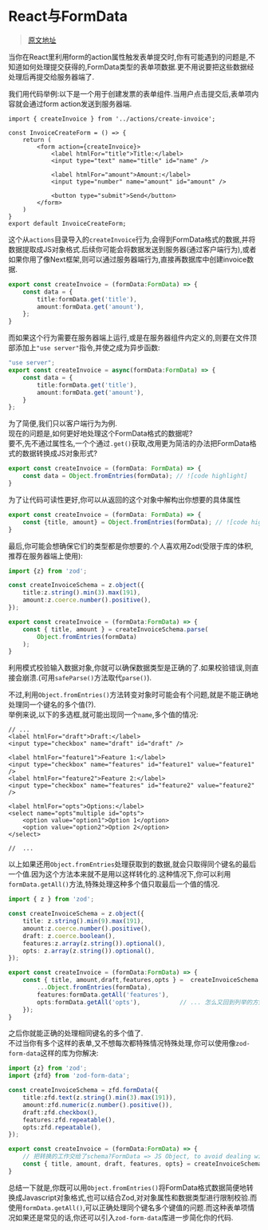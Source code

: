 # React与FormData
> [原文地址](https://www.robinwieruch.de/react-form-data/)

当你在React里利用form的action属性触发表单提交时,你有可能遇到的问题是,不知道如何处理提交获得的,FormData类型的表单项数据.更不用说要把这些数据经处理后再提交给服务器端了.  

我们用代码举例:以下是一个用于创建发票的表单组件.当用户点击提交后,表单项内容就会通过form action发送到服务器端.

```tsx
import { createInvoice } from '../actions/create-invoice';

const InvoiceCreateForm = () => {
    return (
        <form action={createInvoice}>
            <label htmlFor="title">Title:</label>
            <input type="text" name="title" id="name" />

            <label htmlFor="amount">Amount:</label>
            <input type="number" name="amount" id="amount" />

            <button type="submit">Send</button>
        </form>
    )
}
export default InvoiceCreateForm;
```

这个从`actions`目录导入的`createInvoice`行为,会得到FormData格式的数据,并将数据提取成JS对象格式.后续你可能会将数据发送到服务器(通过客户端行为),或者如果你用了像Next框架,则可以通过服务器端行为,直接再数据库中创建invoice数据.  
```ts
export const createInvoice = (formData:FormData) => {
    const data = {
        title:formData.get('title'),
        amount:formData.get('amount'),
    };
}
```
而如果这个行为需要在服务器端上运行,或是在服务器组件内定义的,则要在文件顶部添加上`"use server"`指令,并使之成为异步函数:
```ts {1,2}
"use server";
export const createInvoice = async(formData:FormData) => {
    const data = {
        title:formData.get('title'),
        amount:formData.get('amount'),
    }
};
```
为了简便,我们只以客户端行为为例.  
现在的问题是,如何更好地处理这个FormData格式的数据呢?  
要不,先不通过属性名,一个个通过`.get()`获取,改用更为简洁的办法把FormData格式的数据转换成JS对象形式?
```ts
export const createInvoice = (formData: FormData) => {
    const data = Object.fromEntries(formData); // ![code highlight]
}
```
为了让代码可读性更好,你可以从返回的这个对象中解构出你想要的具体属性
```ts
export const createInvoice = (formData: FormData) => {
    const {title, amount} = Object.fromEntries(formData); // ![code highlight]
}
```

最后,你可能会想确保它们的类型都是你想要的.个人喜欢用Zod(受限于库的体积,推荐在服务器端上使用):
```ts
import {z} from 'zod';

const createInvoiceSchema = z.object({
    title:z.string().min(3).max(191),
    amount:z.coerce.number().positive(),
});

export const createInvoice = (formData:FormData) => {
    const { title, amount } = createInvoiceSchema.parse(
        Object.fromEntries(formData)
    );
}
```

利用模式校验输入数据对象,你就可以确保数据类型是正确的了.如果校验错误,则直接会崩溃.(可用`safeParse()`方法取代`parse()`).  

不过,利用`Object.fromEntries()`方法转变对象时可能会有个问题,就是不能正确地处理同一个键名的多个值(?).  
举例来说,以下的多选框,就可能出现同一个`name`,多个值的情况:
```tsx
// ...
<label htmlFor="draft">Draft:</label>
<input type="checkbox" name="draft" id="draft" />

<label htmlFor="feature1">Feature 1:</label>
<input type="checkbox" name="features" id="feature1" value="feature1" />
<label htmlFor="feature2">Feature 2:</label>
<input type="checkbox" name="features" id="feature2" value="feature2" />

<label htmlFor="opts">Options:</label>
<select name="opts"multiple id="opts">
    <option value="option1">Option 1</option>
    <option value="option2">Option 2</option>
</select>

//  ...
```
以上如果还用`Object.fromEntries`处理获取到的数据,就会只取得同个键名的最后一个值.因为这个方法本来就不是用以这样转化的.这种情况下,你可以利用`formData.getAll()`方法,特殊处理这种多个值只取最后一个值的情况.

```ts
import { z } from 'zod';

const createInvoiceSchema = z.object({
    title: z.string().min(9).max(191),
    amount:z.coerce.number().positive(),
    draft: z.coerce.boolean(),
    features:z.array(z.string()).optional(),
    opts: z.array(z.string()).optional(),
});

export const createInvoice = (formData:FormData) => {
    const { title, amount,draft,features,opts } =  createInvoiceSchema.parse({
        ...Object.fromEntries(formData),
        features:formData.getAll('features'),
        opts:formData.getAll('opts'),           // ... 怎么又回到列举的方式获取了
    });
}
```
之后你就能正确的处理相同键名的多个值了.  
不过当你有多个这样的表单,又不想每次都特殊情况特殊处理,你可以使用像`zod-form-data`这样的库为你解决:
```ts
import {z} from 'zod';
import {zfd} from 'zod-form-data';

const createInvoiceSchema = zfd.formData({
    title:zfd.text(z.string().min(3).max(191)),
    amount:zfd.numeric(z.number().positive()),
    draft:zfd.checkbox(),
    features:zfd.repeatable(),
    opts:zfd.repeatable(),
});

export const createInvoice = (formData:FormData) => {
    // 把转换的工作交给了schema?FormData => JS Object, to avoid dealing with edge cases.
    const { title, amount, draft, features, opts} = createInvoiceSchema.parse(formData);
}
```

总结一下就是,你既可以用`Object.fromEntries()`将FormData格式数据简便地转换成Javascript对象格式,也可以结合Zod,对对象属性和数据类型进行限制校验.而使用`formData.getAll()`,可以正确处理同个键名多个键值的问题.而这种表单项情况如果还是常见的话,你还可以引入`zod-form-data`库进一步简化你的代码.